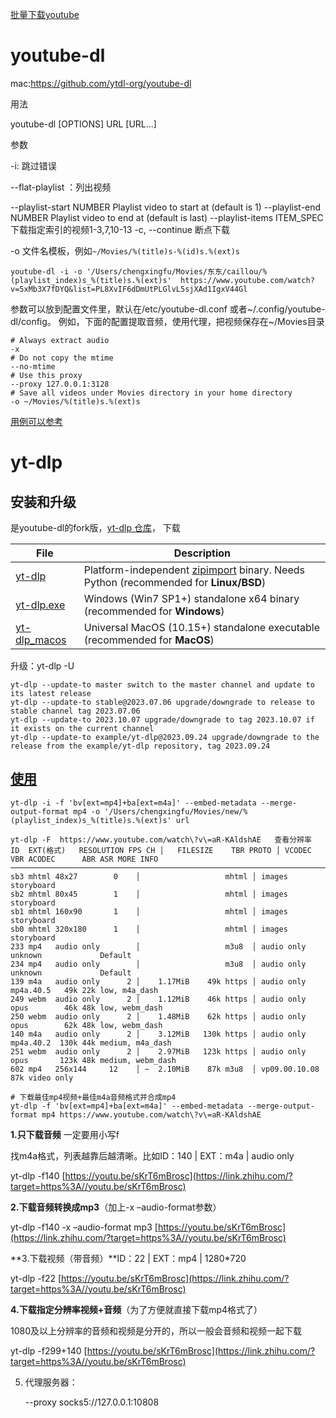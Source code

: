 [批量下载youtube](https://github.com/shaked6540/YoutubePlaylistDownloader)

# youtube-dl

mac:https://github.com/ytdl-org/youtube-dl

用法

youtube-dl [OPTIONS] URL [URL...]

参数

-i:  跳过错误

--flat-playlist ：列出视频

--playlist-start NUMBER              Playlist video to start at (default is 1)
--playlist-end NUMBER                Playlist video to end at (default is   last)
--playlist-items ITEM_SPEC         下载指定索引的视频1-3,7,10-13
-c, --continue        断点下载    

-o 文件名模板，例如`~/Movies/%(title)s-%(id)s.%(ext)s`



```shell
youtube-dl -i -o '/Users/chengxingfu/Movies/东东/caillou/%(playlist_index)s_%(title)s.%(ext)s'  https://www.youtube.com/watch?v=5xMb3X7fDYQ&list=PL8XvIF6dDmUtPLGlvL5sjXAd1IgxV44Gl
```







参数可以放到配置文件里，默认在/etc/youtube-dl.conf 或者~/.config/youtube-dl/config。 
例如，下面的配置提取音频，使用代理，把视频保存在~/Movies目录

```shell
# Always extract audio
-x
# Do not copy the mtime
--no-mtime
# Use this proxy
--proxy 127.0.0.1:3128
# Save all videos under Movies directory in your home directory
-o ~/Movies/%(title)s.%(ext)s
```

[用例可以参考](https://www.sysgeek.cn/youtube-dl-examples/)

# yt-dlp

## 安装和升级

是youtube-dl的fork版，[yt-dlp 仓库](https://github.com/yt-dlp/yt-dlp?tab=readme-ov-file#release-files)， 下载

| File                                                         | Description                                                  |
| ------------------------------------------------------------ | ------------------------------------------------------------ |
| [yt-dlp](https://github.com/yt-dlp/yt-dlp/releases/latest/download/yt-dlp) | Platform-independent [zipimport](https://docs.python.org/3/library/zipimport.html) binary. Needs Python (recommended for **Linux/BSD**) |
| [yt-dlp.exe](https://github.com/yt-dlp/yt-dlp/releases/latest/download/yt-dlp.exe) | Windows (Win7 SP1+) standalone x64 binary (recommended for **Windows**) |
| [yt-dlp_macos](https://github.com/yt-dlp/yt-dlp/releases/latest/download/yt-dlp_macos) | Universal MacOS (10.15+) standalone executable (recommended for **MacOS**) |

升级：yt-dlp -U

```shell
yt-dlp --update-to master switch to the master channel and update to its latest release
yt-dlp --update-to stable@2023.07.06 upgrade/downgrade to release to stable channel tag 2023.07.06
yt-dlp --update-to 2023.10.07 upgrade/downgrade to tag 2023.10.07 if it exists on the current channel
yt-dlp --update-to example/yt-dlp@2023.09.24 upgrade/downgrade to the release from the example/yt-dlp repository, tag 2023.09.24
```

## [使用](https://zhuanlan.zhihu.com/p/618467617)

```shell
yt-dlp -i -f 'bv[ext=mp4]+ba[ext=m4a]' --embed-metadata --merge-output-format mp4 -o '/Users/chengxingfu/Movies/new/%(playlist_index)s_%(title)s.%(ext)s' url
```





```shell
yt-dlp -F  https://www.youtube.com/watch\?v\=aR-KAldshAE   查看分辨率
ID  EXT(格式)   RESOLUTION FPS CH │   FILESIZE    TBR PROTO │ VCODEC           VBR ACODEC      ABR ASR MORE INFO
──────────────────────────────────────────────────────────────────────────────────────────────────────────────────
sb3 mhtml 48x27        0    │                   mhtml │ images                                   storyboard
sb2 mhtml 80x45        1    │                   mhtml │ images                                   storyboard
sb1 mhtml 160x90       1    │                   mhtml │ images                                   storyboard
sb0 mhtml 320x180      1    │                   mhtml │ images                                   storyboard
233 mp4   audio only        │                   m3u8  │ audio only           unknown             Default
234 mp4   audio only        │                   m3u8  │ audio only           unknown             Default
139 m4a   audio only      2 │    1.17MiB    49k https │ audio only           mp4a.40.5   49k 22k low, m4a_dash
249 webm  audio only      2 │    1.12MiB    46k https │ audio only           opus        46k 48k low, webm_dash
250 webm  audio only      2 │    1.48MiB    62k https │ audio only           opus        62k 48k low, webm_dash
140 m4a   audio only      2 │    3.12MiB   130k https │ audio only           mp4a.40.2  130k 44k medium, m4a_dash
251 webm  audio only      2 │    2.97MiB   123k https │ audio only           opus       123k 48k medium, webm_dash
602 mp4   256x144     12    │ ~  2.10MiB    87k m3u8  │ vp09.00.10.08    87k video only

# 下载最佳mp4视频+最佳m4a音频格式并合成mp4
yt-dlp -f 'bv[ext=mp4]+ba[ext=m4a]' --embed-metadata --merge-output-format mp4 https://www.youtube.com/watch\?v\=aR-KAldshAE       
```

**1.只下载音频**  一定要用小写f

找m4a格式，列表越靠后越清晰。比如ID：140 | EXT：m4a | audio only

yt-dlp -f140 [https://youtu.be/sKrT6mBrosc](https://link.zhihu.com/?target=https%3A//youtu.be/sKrT6mBrosc)

**2.下载音频转换成mp3**（加上-x –audio-format参数）

yt-dlp -f140 -x –audio-format mp3 [https://youtu.be/sKrT6mBrosc](https://link.zhihu.com/?target=https%3A//youtu.be/sKrT6mBrosc)

**3.下载视频（带音频）**ID：22 | EXT：mp4 | 1280*720

yt-dlp -f22 [https://youtu.be/sKrT6mBrosc](https://link.zhihu.com/?target=https%3A//youtu.be/sKrT6mBrosc)

**4.下载指定分辨率视频+音频**（为了方便就直接下载mp4格式了）

1080及以上分辨率的音频和视频是分开的，所以一般会音频和视频一起下载

yt-dlp -f299+140 [https://youtu.be/sKrT6mBrosc](https://link.zhihu.com/?target=https%3A//youtu.be/sKrT6mBrosc)

5. 代理服务器： 

   --proxy socks5://127.0.0.1:10808
